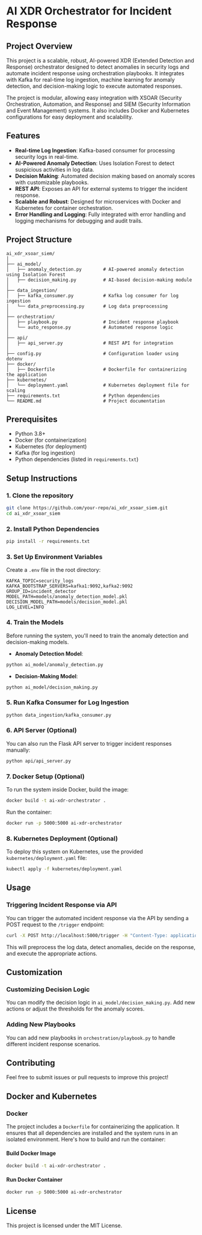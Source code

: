 
# AI XDR Orchestrator for Incident Response

## Project Overview

This project is a scalable, robust, AI-powered XDR (Extended Detection and Response) orchestrator designed to detect anomalies in security logs and automate incident response using orchestration playbooks. It integrates with Kafka for real-time log ingestion, machine learning for anomaly detection, and decision-making logic to execute automated responses.

The project is modular, allowing easy integration with XSOAR (Security Orchestration, Automation, and Response) and SIEM (Security Information and Event Management) systems. It also includes Docker and Kubernetes configurations for easy deployment and scalability.

## Features

- **Real-time Log Ingestion**: Kafka-based consumer for processing security logs in real-time.
- **AI-Powered Anomaly Detection**: Uses Isolation Forest to detect suspicious activities in log data.
- **Decision Making**: Automated decision making based on anomaly scores with customizable playbooks.
- **REST API**: Exposes an API for external systems to trigger the incident response.
- **Scalable and Robust**: Designed for microservices with Docker and Kubernetes for container orchestration.
- **Error Handling and Logging**: Fully integrated with error handling and logging mechanisms for debugging and audit trails.

## Project Structure

```plaintext
ai_xdr_xsoar_siem/
│
├── ai_model/
│   ├── anomaly_detection.py        # AI-powered anomaly detection using Isolation Forest
│   ├── decision_making.py          # AI-based decision-making module
│
├── data_ingestion/
│   ├── kafka_consumer.py           # Kafka log consumer for log ingestion
│   └── data_preprocessing.py       # Log data preprocessing
│
├── orchestration/
│   ├── playbook.py                 # Incident response playbook
│   └── auto_response.py            # Automated response logic
│
├── api/
│   ├── api_server.py               # REST API for integration
│
├── config.py                       # Configuration loader using dotenv
├── docker/
│   ├── Dockerfile                  # Dockerfile for containerizing the application
├── kubernetes/
│   └── deployment.yaml             # Kubernetes deployment file for scaling
├── requirements.txt                # Python dependencies
└── README.md                       # Project documentation
```

## Prerequisites

- Python 3.8+
- Docker (for containerization)
- Kubernetes (for deployment)
- Kafka (for log ingestion)
- Python dependencies (listed in `requirements.txt`)

## Setup Instructions

### 1. Clone the repository

```bash
git clone https://github.com/your-repo/ai_xdr_xsoar_siem.git
cd ai_xdr_xsoar_siem
```

### 2. Install Python Dependencies

```bash
pip install -r requirements.txt
```

### 3. Set Up Environment Variables

Create a `.env` file in the root directory:

```plaintext
KAFKA_TOPIC=security_logs
KAFKA_BOOTSTRAP_SERVERS=kafka1:9092,kafka2:9092
GROUP_ID=incident_detector
MODEL_PATH=models/anomaly_detection_model.pkl
DECISION_MODEL_PATH=models/decision_model.pkl
LOG_LEVEL=INFO
```

### 4. Train the Models

Before running the system, you'll need to train the anomaly detection and decision-making models.

- **Anomaly Detection Model**:

```bash
python ai_model/anomaly_detection.py
```

- **Decision-Making Model**:

```bash
python ai_model/decision_making.py
```

### 5. Run Kafka Consumer for Log Ingestion

```bash
python data_ingestion/kafka_consumer.py
```

### 6. API Server (Optional)

You can also run the Flask API server to trigger incident responses manually:

```bash
python api/api_server.py
```

### 7. Docker Setup (Optional)

To run the system inside Docker, build the image:

```bash
docker build -t ai-xdr-orchestrator .
```

Run the container:

```bash
docker run -p 5000:5000 ai-xdr-orchestrator
```

### 8. Kubernetes Deployment (Optional)

To deploy this system on Kubernetes, use the provided `kubernetes/deployment.yaml` file:

```bash
kubectl apply -f kubernetes/deployment.yaml
```

## Usage

### Triggering Incident Response via API

You can trigger the automated incident response via the API by sending a POST request to the `/trigger` endpoint:

```bash
curl -X POST http://localhost:5000/trigger -H "Content-Type: application/json" -d '{"log_data": [{"source_ip": "192.168.1.1", "event": "login", "severity": "high"}]}'
```

This will preprocess the log data, detect anomalies, decide on the response, and execute the appropriate actions.

## Customization

### Customizing Decision Logic

You can modify the decision logic in `ai_model/decision_making.py`. Add new actions or adjust the thresholds for the anomaly scores.

### Adding New Playbooks

You can add new playbooks in `orchestration/playbook.py` to handle different incident response scenarios.

## Contributing

Feel free to submit issues or pull requests to improve this project!

## Docker and Kubernetes

### Docker

The project includes a `Dockerfile` for containerizing the application. It ensures that all dependencies are installed and the system runs in an isolated environment. Here's how to build and run the container:

#### Build Docker Image

```bash
docker build -t ai-xdr-orchestrator .
```

#### Run Docker Container

```bash
docker run -p 5000:5000 ai-xdr-orchestrator
```


## License

This project is licensed under the MIT License.

